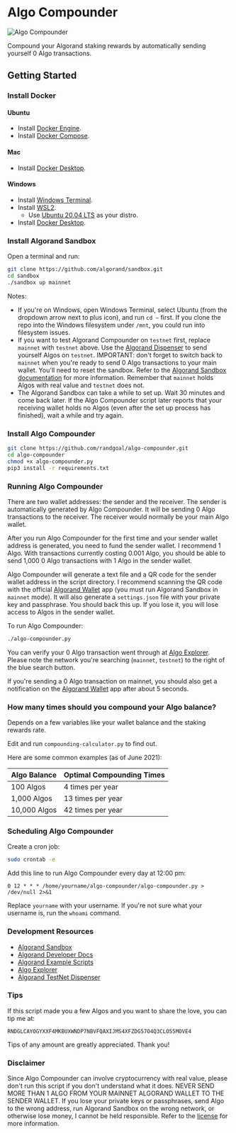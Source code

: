 # Algo Compounder

![Algo Compounder](https://repository-images.githubusercontent.com/380327833/bd402d80-d799-11eb-8d7c-62d5b740d9ab)

Compound your Algorand staking rewards by automatically sending yourself 0 Algo transactions.

## Getting Started

### Install Docker

#### Ubuntu

- Install [Docker Engine](https://docs.docker.com/engine/install/ubuntu/).
- Install [Docker Compose](https://docs.docker.com/compose/install/).

#### Mac

- Install [Docker Desktop](https://docs.docker.com/docker-for-mac/install/).

#### Windows

- Install [Windows Terminal](https://docs.microsoft.com/en-us/windows/terminal/get-started).
- Install [WSL2](https://docs.microsoft.com/en-us/windows/wsl/install-win10).
  - Use [Ubuntu 20.04 LTS](https://www.microsoft.com/store/apps/9n6svws3rx71) as your distro.
- Install [Docker Desktop](https://docs.docker.com/docker-for-windows/install/).

### Install Algorand Sandbox

Open a terminal and run:

```bash
git clone https://github.com/algorand/sandbox.git
cd sandbox
./sandbox up mainnet
```

Notes:

- If you're on Windows, open Windows Terminal, select Ubuntu (from the dropdown arrow next to plus icon), and run `cd ~` first. If you clone the repo into the Windows filesystem under `/mnt`, you could run into filesystem issues.
- If you want to test Algorand Compounder on `testnet` first, replace `mainnet` with `testnet` above. Use the [Algorand Dispenser](https://bank.testnet.algorand.network/) to send yourself Algos on `testnet`. IMPORTANT: don't forget to switch back to `mainnet` when you're ready to send 0 Algo transactions to your main wallet. You'll need to reset the sandbox. Refer to the [Algorand Sandbox documentation](https://github.com/algorand/sandbox) for more information. Remember that `mainnet` holds Algos with real value and `testnet` does not.
- The Algorand Sandbox can take a while to set up. Wait 30 minutes and come back later. If the Algo Compounder script later reports that your receiving wallet holds no Algos (even after the set up process has finished), wait a while and try again.

### Install Algo Compounder

```bash
git clone https://github.com/randgoal/algo-compounder.git
cd algo-compounder
chmod +x algo-compounder.py
pip3 install -r requirements.txt
```

### Running Algo Compounder

There are two wallet addresses: the sender and the receiver. The sender is automatically generated by Algo Compounder. It will be sending 0 Algo transactions to the receiver. The receiver would normally be your main Algo wallet.

After you run Algo Compounder for the first time and your sender wallet address is generated, you need to fund the sender wallet. I recommend 1 Algo. With transactions currently costing 0.001 Algo, you should be able to send 1,000 0 Algo transactions with 1 Algo in the sender wallet.

Algo Compounder will generate a text file and a QR code for the sender wallet address in the script directory. I recommend scanning the QR code with the official [Algorand Wallet](https://algorandwallet.com/) app (you must run Algorand Sandbox in `mainnet` mode). It will also generate a `settings.json` file with your private key and passphrase. You should back this up. If you lose it, you will lose access to Algos in the sender wallet.

To run Algo Compounder:

```bash
./algo-compounder.py
```

You can verify your 0 Algo transaction went through at [Algo Explorer](https://algoexplorer.io/). Please note the network you're searching (`mainnet`, `testnet`) to the right of the blue search button.

If you're sending a 0 Algo transaction on mainnet, you should also get a notification on the [Algorand Wallet](https://algorandwallet.com/) app after about 5 seconds.

### How many times should you compound your Algo balance?

Depends on a few variables like your wallet balance and the staking rewards rate.

Edit and run `compounding-calculator.py` to find out.

Here are some common examples (as of June 2021):

| Algo Balance | Optimal Compounding Times |
|--------------|---------------------------|
| 100 Algos    | 4 times per year          |
| 1,000 Algos  | 13 times per year         |
| 10,000 Algos | 42 times per year         |

### Scheduling Algo Compounder

Create a cron job:

```bash
sudo crontab -e
```

Add this line to run Algo Compounder every day at 12:00 pm:

```
0 12 * * * /home/yourname/algo-compounder/algo-compounder.py > /dev/null 2>&1
```

Replace `yourname` with your username. If you're not sure what your username is, run the `whoami` command.

### Development Resources

- [Algorand Sandbox](https://github.com/algorand/sandbox)
- [Algorand Developer Docs](https://developer.algorand.org/docs/)
- [Algorand Example Scripts](https://github.com/algorand/docs/tree/staging/examples)
- [Algo Explorer](https://algoexplorer.io/)
- [Algorand TestNet Dispenser](https://bank.testnet.algorand.network/)

### Tips

If this script made you a few Algos and you want to share the love, you can tip me at:

`RNDGLCAYOGYXXF4MKBUXWNDP7NBVFQAXIJMS4XFZDG57O4Q3CLO55MOVE4`

Tips of any amount are greatly appreciated. Thank you!

### Disclaimer

Since Algo Compounder can involve cryptocurrency with real value, please don't run this script if you don't understand what it does. NEVER SEND MORE THAN 1 ALGO FROM YOUR MAINNET ALGORAND WALLET TO THE SENDER WALLET. If you lose your private keys or passphrases, send Algo to the wrong address, run Algorand Sandbox on the wrong network, or otherwise lose money, I cannot be held responsible. Refer to the [license](LICENSE.md) for more information.
